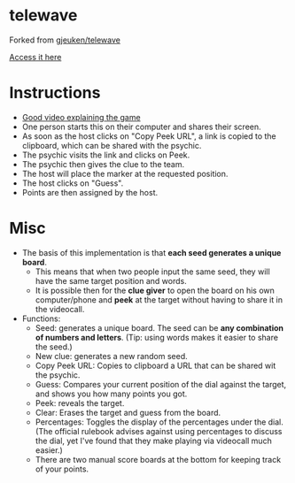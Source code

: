 # telewave

Forked from [gjeuken/telewave](https://github.com/gjeuken/telewave)

[Access it here](https://umanghome.github.io/telewave/)

# Instructions

* [Good video explaining the game](https://youtu.be/4lwGkSiEHeA)
* One person starts this on their computer and shares their screen.
* As soon as the host clicks on "Copy Peek URL", a link is copied to the clipboard, which can be shared with the psychic.
* The psychic visits the link and clicks on Peek.
* The psychic then gives the clue to the team.
* The host will place the marker at the requested position.
* The host clicks on "Guess".
* Points are then assigned by the host.

# Misc
* The basis of this implementation is that **each seed generates a unique board**.
	* This means that when two people input the same seed, they will have the same target position and words.
	* It is possible then for the **clue giver** to open the board on his own computer/phone and **peek** at the target without having to share it in the videocall.
* Functions:
	* Seed: generates a unique board. The seed can be **any combination of numbers and letters**. (Tip: using words makes it easier to share the seed.)
	* New clue: generates a new random seed.
	* Copy Peek URL: Copies to clipboard a URL that can be shared wit the psychic.
	* Guess: Compares your current position of the dial against the target, and shows you how many points you got.
	* Peek: reveals the target.
	* Clear: Erases the target and guess from the board.
	* Percentages: Toggles the display of the percentages under the dial. (The official rulebook advises against using percentages to discuss the dial, yet I've found that they make playing via videocall much easier.)
	* There are two manual score boards at the bottom for keeping track of your points.
